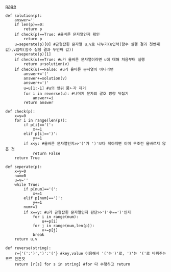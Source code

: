 [page](https://programmers.co.kr/learn/courses/30/lessons/60058)

    def solution(p):
        answer=''
        if len(p)==0:
            return p
        if check(p)==True: #올바른 문자열인지 확인
            return p
        u=seperate(p)[0] #균형잡힌 문자열 u,v로 나누기(u입력(함수 실행 결과 첫번째 값),v입력(함수 실행 결과 두번째 값))
        v=seperate(p)[1]
        if check(u)==True: #u가 올바른 문자열이라면 u에 대해 처음부터 실행
            return u+solution(v)
        if check(u)==False: #u가 올바른 문자열이 아니라면
            answer+='('
            answer+=solution(v)
            answer+=')'
            u=u[1:-1] #u의 앞뒤 뭄ㄴ자 제거
            for i in reverse(u): #나머지 문자의 괄호 방향 뒤집기
                answer+=i
            return answer

    def check(p):
        x=y=0
        for i in range(len(p)):
            if p[i]=='(':
                x+=1
            elif p[i]==')':
                y+=1
            if x<y: #올바른 문자열인지>>'('가 ')'보다 작아지면 이미 무조건 올바르지 않은 것
                return False
        return True

    def seperate(p):
        x=y=0
        num=0
        u=v=''
        while True:
            if p[num]=='(':
                x+=1
            elif p[num]==')':
                y+=1
            num+=1
            if x==y: #u가 균형잡힌 문자열인지 판단>>'('수==')'인지
                for i in range(num):
                    u+=p[i]
                for j in range(num,len(p)):
                    v+=p[j]
                break
        return u,v

    def reverse(string):
        r={'(':')',')':'('} #key,value 이용해서 '('는')'로, ')'는 '('로 바꿔주는 코드 만든것
        return [r[s] for s in string] #for 다 수행하고 return
